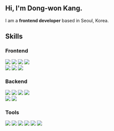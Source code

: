 <h2>Hi, I'm Dong-won Kang.</h2>
<p>
	I am a <b>frontend developer</b> based in Seoul, Korea.
</p>


<h2>Skills</h2>
<h3>Frontend</h3>
<p>
	<div>
		<img src="https://img.shields.io/badge/HTML5-E34F26?style=for-the-badge&logo=html5&logoColor=white"/>
		<img src="https://img.shields.io/badge/CSS3-1572B6?style=for-the-badge&logo=css3&logoColor=white"/>
		<img src="https://img.shields.io/badge/JavaScript-323330?style=for-the-badge&logo=javascript&logoColor=F7DF1E"/>
		<img src="https://img.shields.io/badge/TypeScript-007ACC?style=for-the-badge&logo=typescript&logoColor=white"/>
	</div>
	<div>
		<img src="https://img.shields.io/badge/React-20232A?style=for-the-badge&logo=react&logoColor=61DAFB"/>
		<img src="https://img.shields.io/badge/next%20js-000000?style=for-the-badge&logo=nextdotjs&logoColor=white"/>
		<img src="https://img.shields.io/badge/Svelte-4A4A55?style=for-the-badge&logo=svelte&logoColor=FF3E00"/>
	</div>
</p>

<h3>Backend</h3>
<p>
	<div>
		<img src="https://img.shields.io/badge/Python-FFD43B?style=for-the-badge&logo=python&logoColor=blue"/>
		<img src="https://img.shields.io/badge/fastapi-109989?style=for-the-badge&logo=FASTAPI&logoColor=white"/>
		<img src="https://img.shields.io/badge/PostgreSQL-316192?style=for-the-badge&logo=postgresql&logoColor=white"/>
		<img src="https://img.shields.io/badge/MongoDB-4EA94B?style=for-the-badge&logo=mongodb&logoColor=white"/>
	</div>
	<div>
		<img src="https://img.shields.io/badge/Docker-2CA5E0?style=for-the-badge&logo=docker&logoColor=white"/>
		<img src="https://img.shields.io/badge/Amazon_AWS-FF9900?style=for-the-badge&logo=amazonaws&logoColor=white"/>
	</div>
</p>

<h3>Tools</h3>
<p>
	<img src="https://img.shields.io/badge/GIT-E44C30?style=for-the-badge&logo=git&logoColor=white"/>
	<img src="https://img.shields.io/badge/VSCode-0078D4?style=for-the-badge&logo=visual%20studio%20code&logoColor=white"/>
	<img src="https://img.shields.io/badge/Figma-F24E1E?style=for-the-badge&logo=figma&logoColor=white"/>
	<img src="https://img.shields.io/badge/Postman-FF6C37?style=for-the-badge&logo=Postman&logoColor=white"/>
	<img src="https://img.shields.io/badge/Insomnia-5849be?style=for-the-badge&logo=Insomnia&logoColor=white"/>
	<img src="https://img.shields.io/badge/Jira-0052CC?style=for-the-badge&logo=Jira&logoColor=white
"/>
</p>
